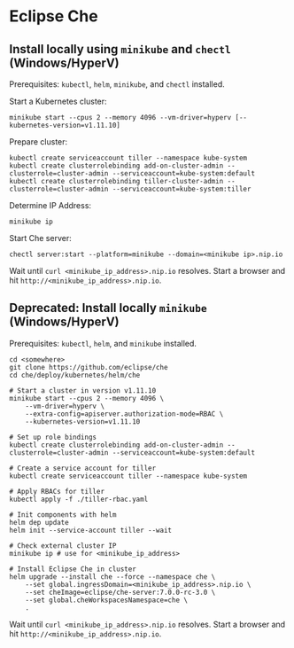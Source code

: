 
# Eclipse Che

## Install locally using `minikube` and `chectl` (Windows/HyperV)

Prerequisites: `kubectl`, `helm`, `minikube`, and `chectl` installed.

Start a Kubernetes cluster:

```
minikube start --cpus 2 --memory 4096 --vm-driver=hyperv [--kubernetes-version=v1.11.10]
```

Prepare cluster:

```
kubectl create serviceaccount tiller --namespace kube-system
kubectl create clusterrolebinding add-on-cluster-admin --clusterrole=cluster-admin --serviceaccount=kube-system:default
kubectl create clusterrolebinding tiller-cluster-admin --clusterrole=cluster-admin --serviceaccount=kube-system:tiller
```

Determine IP Address:

```
minikube ip
```

Start Che server:

```
chectl server:start --platform=minikube --domain=<minikube ip>.nip.io
```

Wait until `curl <minikube_ip_address>.nip.io` resolves.
Start a browser and hit `http://<minikube_ip_address>.nip.io`.


## Deprecated: Install locally `minikube` (Windows/HyperV)

Prerequisites: `kubectl`, `helm`, and `minikube` installed.

```
cd <somewhere>
git clone https://github.com/eclipse/che
cd che/deploy/kubernetes/helm/che

# Start a cluster in version v1.11.10
minikube start --cpus 2 --memory 4096 \
    --vm-driver=hyperv \
    --extra-config=apiserver.authorization-mode=RBAC \
    --kubernetes-version=v1.11.10

# Set up role bindings
kubectl create clusterrolebinding add-on-cluster-admin --clusterrole=cluster-admin --serviceaccount=kube-system:default

# Create a service account for tiller
kubectl create serviceaccount tiller --namespace kube-system

# Apply RBACs for tiller
kubectl apply -f ./tiller-rbac.yaml

# Init components with helm
helm dep update
helm init --service-account tiller --wait

# Check external cluster IP
minikube ip # use for <minikube_ip_address>

# Install Eclipse Che in cluster
helm upgrade --install che --force --namespace che \
    --set global.ingressDomain=<minikube_ip_address>.nip.io \
    --set cheImage=eclipse/che-server:7.0.0-rc-3.0 \
    --set global.cheWorkspacesNamespace=che \
    .
```

Wait until `curl <minikube_ip_address>.nip.io` resolves.
Start a browser and hit `http://<minikube_ip_address>.nip.io`.
